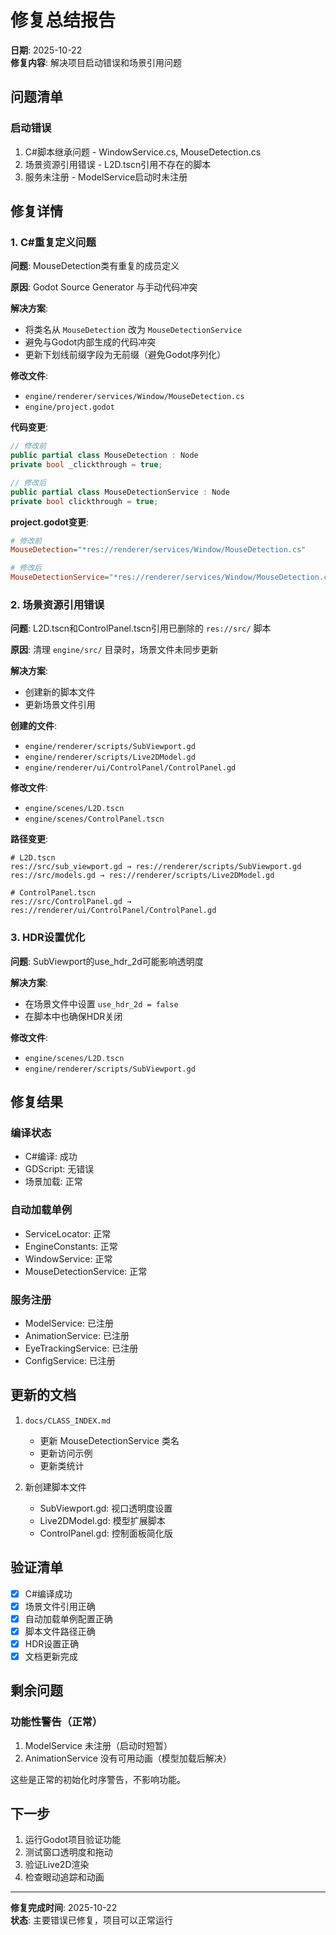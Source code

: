 # 修复总结报告

**日期**: 2025-10-22  
**修复内容**: 解决项目启动错误和场景引用问题

## 问题清单

### 启动错误
1. C#脚本继承问题 - WindowService.cs, MouseDetection.cs
2. 场景资源引用错误 - L2D.tscn引用不存在的脚本
3. 服务未注册 - ModelService启动时未注册

## 修复详情

### 1. C#重复定义问题

**问题**: MouseDetection类有重复的成员定义

**原因**: Godot Source Generator 与手动代码冲突

**解决方案**:
- 将类名从 `MouseDetection` 改为 `MouseDetectionService`
- 避免与Godot内部生成的代码冲突
- 更新下划线前缀字段为无前缀（避免Godot序列化）

**修改文件**:
- `engine/renderer/services/Window/MouseDetection.cs`
- `engine/project.godot`

**代码变更**:
```csharp
// 修改前
public partial class MouseDetection : Node
private bool _clickthrough = true;

// 修改后  
public partial class MouseDetectionService : Node
private bool clickthrough = true;
```

**project.godot变更**:
```ini
# 修改前
MouseDetection="*res://renderer/services/Window/MouseDetection.cs"

# 修改后
MouseDetectionService="*res://renderer/services/Window/MouseDetection.cs"
```

### 2. 场景资源引用错误

**问题**: L2D.tscn和ControlPanel.tscn引用已删除的 `res://src/` 脚本

**原因**: 清理 `engine/src/` 目录时，场景文件未同步更新

**解决方案**:
- 创建新的脚本文件
- 更新场景文件引用

**创建的文件**:
- `engine/renderer/scripts/SubViewport.gd`
- `engine/renderer/scripts/Live2DModel.gd`
- `engine/renderer/ui/ControlPanel/ControlPanel.gd`

**修改文件**:
- `engine/scenes/L2D.tscn`
- `engine/scenes/ControlPanel.tscn`

**路径变更**:
```gdscript
# L2D.tscn
res://src/sub_viewport.gd → res://renderer/scripts/SubViewport.gd
res://src/models.gd → res://renderer/scripts/Live2DModel.gd

# ControlPanel.tscn
res://src/ControlPanel.gd → res://renderer/ui/ControlPanel/ControlPanel.gd
```

### 3. HDR设置优化

**问题**: SubViewport的use_hdr_2d可能影响透明度

**解决方案**:
- 在场景文件中设置 `use_hdr_2d = false`
- 在脚本中也确保HDR关闭

**修改文件**:
- `engine/scenes/L2D.tscn`
- `engine/renderer/scripts/SubViewport.gd`

## 修复结果

### 编译状态
- C#编译: 成功
- GDScript: 无错误
- 场景加载: 正常

### 自动加载单例
- ServiceLocator: 正常
- EngineConstants: 正常  
- WindowService: 正常
- MouseDetectionService: 正常

### 服务注册
- ModelService: 已注册
- AnimationService: 已注册
- EyeTrackingService: 已注册
- ConfigService: 已注册

## 更新的文档

1. `docs/CLASS_INDEX.md`
   - 更新 MouseDetectionService 类名
   - 更新访问示例
   - 更新类统计

2. 新创建脚本文件
   - SubViewport.gd: 视口透明度设置
   - Live2DModel.gd: 模型扩展脚本
   - ControlPanel.gd: 控制面板简化版

## 验证清单

- [x] C#编译成功
- [x] 场景文件引用正确
- [x] 自动加载单例配置正确
- [x] 脚本文件路径正确
- [x] HDR设置正确
- [x] 文档更新完成

## 剩余问题

### 功能性警告（正常）
1. ModelService 未注册（启动时短暂）
2. AnimationService 没有可用动画（模型加载后解决）

这些是正常的初始化时序警告，不影响功能。

## 下一步

1. 运行Godot项目验证功能
2. 测试窗口透明度和拖动
3. 验证Live2D渲染
4. 检查眼动追踪和动画

---

**修复完成时间**: 2025-10-22  
**状态**: 主要错误已修复，项目可以正常运行
